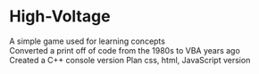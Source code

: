 # High-Voltage
A simple game used for learning concepts  
Converted a print off of code from the 1980s to VBA years ago  
Created a C++ console version 
Plan css, html, JavaScript version  
